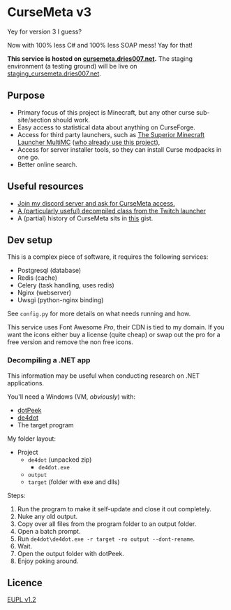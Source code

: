 # CurseMeta v3

Yey for version 3 I guess? 

Now with 100% less C# and 100% less SOAP mess! Yay for that!

**This service is hosted on [cursemeta.dries007.net](https://cursemeta.dries007.net/).**
The staging environment (a testing ground) will be live on [staging_cursemeta.dries007.net](https://staging_cursemeta.dries007.net/).

## Purpose

+ Primary focus of this project is Minecraft, but any other curse sub-site/section should work.
+ Easy access to statistical data about anything on CurseForge.
+ Access for third party launchers, such as [The Superior Minecraft Launcher MultiMC](https://multimc.org) ([who already use this project](https://multimc.org/posts/0-6-update.html)),
+ Access for server installer tools, so they can install Curse modpacks in one go.
+ Better online search.

## Useful resources

+ [Join my discord server and ask for CurseMeta access.](https://discord.gg/zCQaCAA)
+ [A (particularly useful) decompiled class from the Twitch launcher](http://ix.io/1bll/C#)
+ A (partial) history of CurseMeta sits in [this](https://gist.github.com/dries007/10d8dc05a6fc5d1e700404cdd4446d21) gist.

## Dev setup

This is a complex piece of software, it requires the following services:

+ Postgresql (database)
+ Redis (cache) 
+ Celery (task handling, uses redis)
+ Nginx (webserver)
+ Uwsgi (python-nginx binding)

See `config.py` for more details on what needs running and how. 

This service uses Font Awesome *Pro*, their CDN is tied to my domain.
If you want the icons either buy a license (quite cheap) or swap out the pro 
for a free version and remove the non free icons.

### Decompiling a .NET app

This information may be useful when conducting research on .NET applications.

You'll need a Windows (VM, _obviously_) with:

+ [dotPeek](https://www.jetbrains.com/decompiler/)
+ [de4dot](https://github.com/0xd4d/de4dot)
+ The target program 

My folder layout:
+ Project
  + `de4dot` (unpacked zip)
    + `de4dot.exe`
  + `output`
  + `target` (folder with exe and dlls)

Steps:

1. Run the program to make it self-update and close it out completely.
2. Nuke any old output.
3. Copy over all files from the program folder to an output folder.
4. Open a batch prompt.
5. Run `de4dot\de4dot.exe -r target -ro output --dont-rename`.
6. Wait.
7. Open the output folder with dotPeek.
8. Enjoy poking around.

## Licence

[EUPL v1.2](LICENCE.txt)
